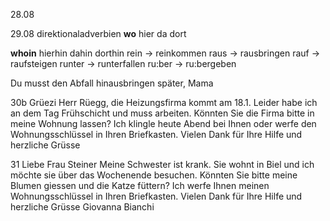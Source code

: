 28.08


29.08
direktionaladverbien
**wo**
hier
da
dort


**whoin**
hierhin
dahin
dorthin
rein -> reinkommen
raus -> rausbringen
rauf -> raufsteigen
runter -> runterfallen
ru:ber -> ru:bergeben


Du musst den Abfall hinausbringen
später, Mama




 30b
 Grüezi Herr Rüegg,
 die Heizungsfirma kommt am 18.1. Leider habe ich an dem Tag Frühschicht und muss arbeiten.
 Könnten Sie die Firma bitte in meine Wohnung lassen?
 Ich klingle heute Abend bei Ihnen oder werfe den Wohnungsschlüssel in Ihren Briefkasten.
 Vielen Dank für Ihre Hilfe und herzliche Grüsse
 
  31
   Liebe Frau Steiner
   Meine Schwester ist krank.
   Sie wohnt in Biel und ich möchte sie über das Wochenende besuchen.
   Könnten Sie bitte meine Blumen giessen und die Katze füttern?
   Ich werfe Ihnen meinen Wohnungsschlüssel in Ihren Briefkasten.
   Vielen Dank für Ihre Hilfe und herzliche Grüsse
   Giovanna Bianchi